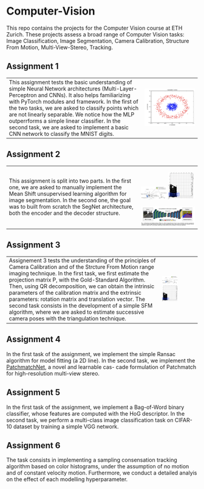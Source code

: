 # Computer-Vision
This repo contains the projects for the Computer Vision course at ETH Zurich. These projects assess a broad range of Computer Vision tasks: Image Classification, Image Segmentation, Camera Calibration, Structure From Motion, Multi-View-Stereo, Tracking. 

## Assignment 1
<table>
  <tr>
    <td>
      This assignment tests the basic understanding of simple Neural Network architectures (Multi-Layer-Perceptron and CNNs). It also helps familiarizing with PyTorch modules and framework. In the first of the two tasks, we are asked to classify points which are not linearly separable. We notice how the MLP outperrforms a simple linear classifier. In the second task, we are asked to implement a basic CNN network to classify the MNIST digits.
    </td>
    <td>
      <img src="Images/image1.png" alt="Image" width="1500">
    </td>
  </tr>
</table>

## Assignment 2

<table>
  <tr>
    <td>
      This assignment is split into two parts. In the first one, we are asked to manually implement the Mean Shift unsupervised learning algorithm for image segmentation. In the second one, the goal was to built from scratch the SegNet architecture, both the encoder and the decoder structure.
    </td>
    <td>
      <p align="left">
        <img src="Images/image10" width="48%" alt="Image 1"> <img src="Images/image4.png" width="48%" alt="Image 2">
      </p>
      <img src="Images/image3.png" alt="Image" width="100%">
    </td>
  </tr>
</table>


## Assignment 3

<table>
  <tr>
    <td>
      Assignement 3 tests the understanding of the principles of Camera Calibration and of the Strcture From Motion range imaging technique. In the first task, we first estimate the projection matrix P, with the Gold-Standard Algorithm. Then, using QR decomposition, we can obtain the intrinsic parameters of the calibration matrix and the extrinsic parameters: rotation matrix and translation vector. The second task consists in the development of a simple SFM algorithm, where we are asked to estimate successive camera poses with the triangulation technique.
    </td>
    <td>
      <p align="left">
        <img src="Images/image10" width="48%" alt="Image 1"> <img src="Images/image4.png" width="48%" alt="Image 2">
      </p>
    </td>
  </tr>
</table>

## Assignment 4
In the first task of the assignment, we implement the simple Ransac algorithm for model fitting (a 2D line). In the second task, we implement the  [PatchmatchNet](https://openaccess.thecvf.com/content/CVPR2021/papers/Wang_PatchmatchNet_Learned_Multi-View_Patchmatch_Stereo_CVPR_2021_paper.pdf), a novel and learnable cas- cade formulation of Patchmatch for high-resolution multi-view stereo.

## Assignment 5
In the first task of the assignment, we implement a Bag-of-Word binary classifier, whose features are computed with the HoG descriptor. In the second task, we perform a multi-class image classification task on CIFAR-10 dataset by training a simple VGG network.

## Assignment 6
The task consists in implementing a sampling consensation tracking algorithm based on color histograms, under the assumption of no motion and of constant velocity motion. Furthermore, we conduct a detailed analyis on the effect of each modelling hyperparameter.

